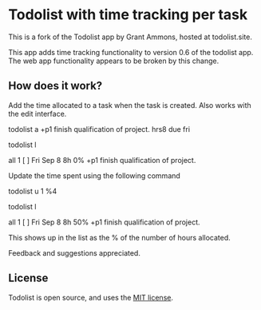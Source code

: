 # Todolist with time tracking per task
This is a fork of the Todolist app by Grant Ammons, hosted at todolist.site. 

This app adds time tracking functionality to version 0.6 of the todolist app. The web app functionality appears
to be broken by this change. 

## How does it work?
Add the time allocated to a task when the task is created. Also works with the edit interface.

todolist a +p1 finish qualification of project. hrs8 due fri

todolist l

 all
  1 [ ] Fri Sep 8   8h  0%  +p1 finish qualification of project.


Update the time spent using the following command

todolist u 1 %4

todolist l

 all
  1 [ ] Fri Sep 8   8h  50% +p1 finish qualification of project.


This shows up in the list as the % of the number of hours allocated.


Feedback and suggestions appreciated. 


## License

Todolist is open source, and uses the [MIT license](https://github.com/gammons/todolist/blob/master/LICENSE.md).
